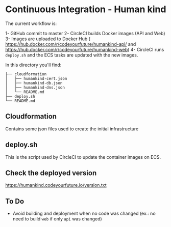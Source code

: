 # Continuous Integration - Human kind 


The current workflow is:

1- GitHub commit to master
2- CircleCI builds Docker images (API and Web)
3- Images are uploaded to Docker Hub ( https://hub.docker.com/r/codeyourfuture/humankind-api/ and https://hub.docker.com/r/codeyourfuture/humankind-web) 
4- CircleCI runs `deploy.sh` and the ECS tasks are updated with the new images.


In this directory you'll find:

```
├── cloudformation
│   ├── humankind-cert.json
│   ├── humankind-db.json
│   ├── humankind-dns.json
│   └── README.md
├── deploy.sh
└── README.md
```

## Cloudformation 

Contains some json files used to create the initial infrastructure


## deploy.sh

This is the script used by CircleCI to update the container images on ECS.


## Check the deployed version

https://humankind.codeyourfuture.io/version.txt


## To Do

- Avoid building and deployment when no code was changed (ex.: no need to build `web` if only `api` was changed)
